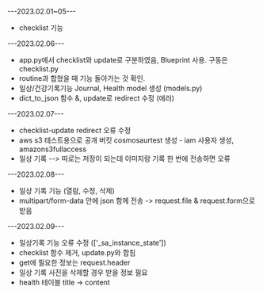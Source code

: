 ---2023.02.01~05---
- checklist 기능 

---2023.02.06---
- app.py에서 checklist와 update로 구분하였음, Blueprint 사용. 구동은 checklist.py
- routine과 합쳤을 때 기능 돌아가는 것 확인.
- 일상/건강기록기능 Journal, Health model 생성 (models.py)
- dict_to_json 함수 &, update로 redirect 수정 (에러)

---2023.02.07---
- checklist-update redirect 오류 수정
- aws s3 테스트용으로 공개 버킷 cosmosaurtest 생성 - iam 사용자 생성, amazons3fullaccess 
- 일상 기록 --> 따로는 저장이 되는데 이미지랑 기록 한 번에 전송하면 오류

---2023.02.08---
- 일상 기록 기능 (열람, 수정, 삭제)
- multipart/form-data 안에 json 함께 전송 -> request.file & request.form으로 받음

---2023.02.09---
- 일상기록 기능 오류 수정 (['_sa_instance_state'])
- checklist 함수 제거, update.py와 합침
- get에 필요한 정보는 request.header
- 일상 기록 사진을 삭제할 경우 받을 정보 필요
- health 테이블 title -> content 
